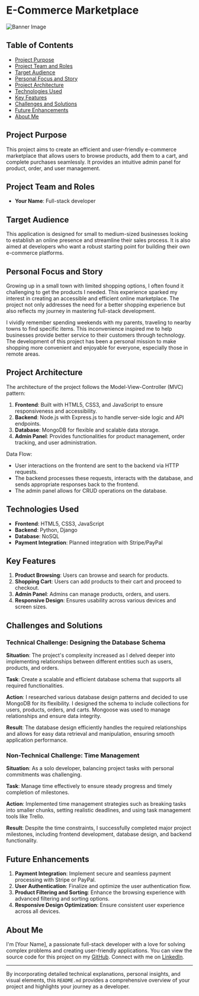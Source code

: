 # E-Commerce Marketplace

![Banner Image](images/screenshot-home.png)

## Table of Contents
- [Project Purpose](#project-purpose)
- [Project Team and Roles](#project-team-and-roles)
- [Target Audience](#target-audience)
- [Personal Focus and Story](#personal-focus-and-story)
- [Project Architecture](#project-architecture)
- [Technologies Used](#technologies-used)
- [Key Features](#key-features)
- [Challenges and Solutions](#challenges-and-solutions)
- [Future Enhancements](#future-enhancements)
- [About Me](#about-me)

## Project Purpose
This project aims to create an efficient and user-friendly e-commerce marketplace that allows users to browse products, add them to a cart, and complete purchases seamlessly. It provides an intuitive admin panel for product, order, and user management.

## Project Team and Roles
- **Your Name**: Full-stack developer

## Target Audience
This application is designed for small to medium-sized businesses looking to establish an online presence and streamline their sales process. It is also aimed at developers who want a robust starting point for building their own e-commerce platforms.

## Personal Focus and Story
Growing up in a small town with limited shopping options, I often found it challenging to get the products I needed. This experience sparked my interest in creating an accessible and efficient online marketplace. The project not only addresses the need for a better shopping experience but also reflects my journey in mastering full-stack development.

I vividly remember spending weekends with my parents, traveling to nearby towns to find specific items. This inconvenience inspired me to help businesses provide better service to their customers through technology. The development of this project has been a personal mission to make shopping more convenient and enjoyable for everyone, especially those in remote areas.

## Project Architecture
The architecture of the project follows the Model-View-Controller (MVC) pattern:

1. **Frontend**: Built with HTML5, CSS3, and JavaScript to ensure responsiveness and accessibility.
2. **Backend**: Node.js with Express.js to handle server-side logic and API endpoints.
3. **Database**: MongoDB for flexible and scalable data storage.
4. **Admin Panel**: Provides functionalities for product management, order tracking, and user administration.

Data Flow:
- User interactions on the frontend are sent to the backend via HTTP requests.
- The backend processes these requests, interacts with the database, and sends appropriate responses back to the frontend.
- The admin panel allows for CRUD operations on the database.

## Technologies Used
- **Frontend**: HTML5, CSS3, JavaScript
- **Backend**: Python, Django
- **Database**: NoSQL
- **Payment Integration**: Planned integration with Stripe/PayPal

## Key Features
1. **Product Browsing**: Users can browse and search for products.
2. **Shopping Cart**: Users can add products to their cart and proceed to checkout.
3. **Admin Panel**: Admins can manage products, orders, and users.
4. **Responsive Design**: Ensures usability across various devices and screen sizes.

## Challenges and Solutions

### Technical Challenge: Designing the Database Schema
**Situation**: The project's complexity increased as I delved deeper into implementing relationships between different entities such as users, products, and orders.

**Task**: Create a scalable and efficient database schema that supports all required functionalities.

**Action**: I researched various database design patterns and decided to use MongoDB for its flexibility. I designed the schema to include collections for users, products, orders, and carts. Mongoose was used to manage relationships and ensure data integrity.

**Result**: The database design efficiently handles the required relationships and allows for easy data retrieval and manipulation, ensuring smooth application performance.

### Non-Technical Challenge: Time Management
**Situation**: As a solo developer, balancing project tasks with personal commitments was challenging.

**Task**: Manage time effectively to ensure steady progress and timely completion of milestones.

**Action**: Implemented time management strategies such as breaking tasks into smaller chunks, setting realistic deadlines, and using task management tools like Trello.

**Result**: Despite the time constraints, I successfully completed major project milestones, including frontend development, database design, and backend functionality.

## Future Enhancements
1. **Payment Integration**: Implement secure and seamless payment processing with Stripe or PayPal.
2. **User Authentication**: Finalize and optimize the user authentication flow.
3. **Product Filtering and Sorting**: Enhance the browsing experience with advanced filtering and sorting options.
4. **Responsive Design Optimization**: Ensure consistent user experience across all devices.

## About Me
I'm [Your Name], a passionate full-stack developer with a love for solving complex problems and creating user-friendly applications. You can view the source code for this project on my [GitHub](https://github.com/AjeAyoub/E-commerce-store). Connect with me on [LinkedIn](https://www.linkedin.com/in/ayoubaj/).

---

By incorporating detailed technical explanations, personal insights, and visual elements, this `README.md` provides a comprehensive overview of your project and highlights your journey as a developer.
